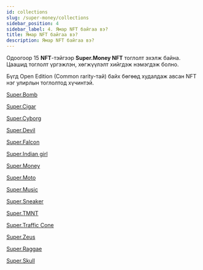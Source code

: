 ```yaml
---
id: collections
slug: /super-money/collections
sidebar_position: 4
sidebar_label: 4. Ямар NFT байгаа вэ?
title: Ямар NFT байгаа вэ?
description: Ямар NFT байгаа вэ?
---
```


Одоогоор 15 **NFT**-тэйгээр **Super.Money NFT** тоглолт эхэлж байна. Цаашид тоглолт үргэжлэн, хөгжүүлэлт хийгдэж нэмэгдэж болно.

Бүгд Open Edition (Common rarity-тай) байх бөгөөд худалдаж авсан NFT нэг улирлын тоглолтод хүчинтэй.

[Super.Bomb](https://octagon.mn/collection/)

[Super.Cigar](https://octagon.mn/collection/)

[Super.Cyborg](https://octagon.mn/collection/)

[Super.Devil](https://octagon.mn/collection/)

[Super.Falcon](https://octagon.mn/collection/)

[Super.Indian girl](https://octagon.mn/collection/)

[Super.Money](https://octagon.mn/collection/)

[Super.Moto](https://octagon.mn/collection/)

[Super.Music](https://octagon.mn/collection/)

[Super.Sneaker](https://octagon.mn/collection/)

[Super.TMNT](https://octagon.mn/collection/)

[Super.Traffic Cone](https://octagon.mn/collection/)

[Super.Zeus](https://octagon.mn/collection/)

[Super.Raggae](https://octagon.mn/collection/)

[Super.Skull](https://octagon.mn/collection/)




